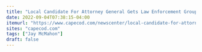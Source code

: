 ```yaml
---
title: "Local Candidate For Attorney General Gets Law Enforcement Group Endorsement"
date: 2022-09-04T07:38:15-04:00
itemurl: "https://www.capecod.com/newscenter/local-candidate-for-attorney-general-receives-endorsement-from-regional-law-enforcement-group/"
sites: "capecod.com"
tags: ["Jay McMahon"]
draft: false
---
```


